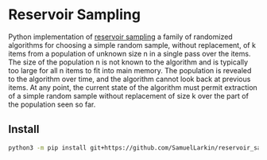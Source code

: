 # Reservoir Sampling

Python implementation of [reservoir sampling](https://en.wikipedia.org/wiki/Reservoir_sampling) a family of randomized algorithms for choosing a simple random sample, without replacement, of k items from a population of unknown size n in a single pass over the items.
The size of the population n is not known to the algorithm and is typically too large for all n items to fit into main memory.
The population is revealed to the algorithm over time, and the algorithm cannot look back at previous items.
At any point, the current state of the algorithm must permit extraction of a simple random sample without replacement of size k over the part of the population seen so far.


## Install
```bash
python3 -m pip install git+https://github.com/SamuelLarkin/reservoir_sampling.git@07cf5dc77
```
